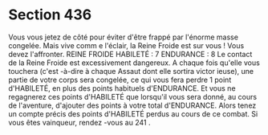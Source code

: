 # Section 436

Vous vous jetez de côté pour éviter d'être frappé par l'énorme masse congelée. Mais vive
comm e l'éclair, la Reine Froide est sur vous ! Vous devez l'affronter.
REINE FROIDE HABILETÉ : 7 ENDURANCE : 8
Le contact de la Reine Froide est excessivement dangereux. A chaque fois qu'elle vous
touchera (c'est -à-dire à chaque Assaut dont elle sortira victor ieuse), une partie de votre
corps sera congelée, ce qui vous fera perdre 1 point d'HABILETÉ, en plus des points
habituels d'ENDURANCE. Et vous ne regagnerez ces points d'HABILETÉ que lorsqu'il
vous sera donné, au cours de l'aventure, d'ajouter des points à  votre total
d'ENDURANCE. Alors tenez un compte précis des points d'HABILETÉ perdus au cours
de ce combat. Si vous êtes vainqueur, rendez -vous au  241 .